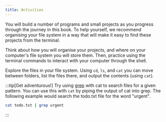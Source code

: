 ```yaml
---
title: Activities
---
```


You will build a number of programs and small projects as you progress through the journey in this book. To help yourself, we recommend organising your file system in a way that will make it easy to find these projects from the terminal.

Think about how you will organise your projects, and where on your computer's file system you will store them.
Then, practice using the terminal commands to interact with your computer through the shell.

Explore the files in your file system. Using `cd`, `ls`, and `cat` you can move between folders, list the files there, and output the contents (using `cat`).

:::tip[Get adventurous!]
Try using [grep](https://man7.org/linux/man-pages/man1/grep.1.html) with cat to search files for a given pattern. You can use this with `cat` by piping the output of cat into grep. The following example would search the todo.txt file for the word "urgent".

```bash
cat todo.txt | grep urgent
```
:::
